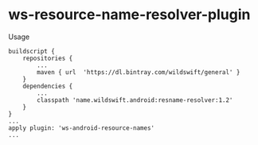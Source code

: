 # ws-resource-name-resolver-plugin

Usage

```
buildscript {
    repositories {
        ...
        maven { url  'https://dl.bintray.com/wildswift/general' }
    }
    dependencies {
        ...
        classpath 'name.wildswift.android:resname-resolver:1.2'
    }
}
...
apply plugin: 'ws-android-resource-names'
...
```
